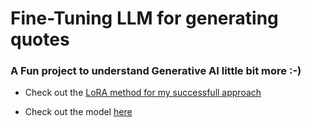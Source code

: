 # Fine-Tuning LLM for generating quotes

### A Fun project to understand Generative AI little bit more :-)
- Check out the [LoRA method for my successfull approach](./LoRA.ipynb)

- Check out the model [here](https://huggingface.co/c2p-cmd/gemma-2-2b-quote-generator)